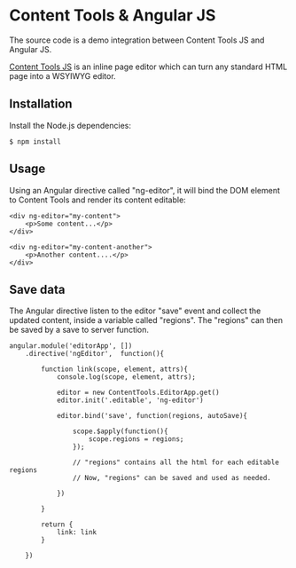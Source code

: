 Content Tools & Angular JS
==========================

The source code is a demo integration between Content Tools JS and Angular JS.

[Content Tools JS](https://github.com/GetmeUK/ContentTools) is an inline page 
editor which can turn any standard HTML page into a WSYIWYG editor.

## Installation

Install the Node.js dependencies:

    $ npm install

## Usage

Using an Angular directive called "ng-editor", it will bind the DOM element to
Content Tools and render its content editable:

    <div ng-editor="my-content">
        <p>Some content...</p>
    </div>

    <div ng-editor="my-content-another">
        <p>Another content....</p>
    </div>

## Save data

The Angular directive listen to the editor "save" event and collect the updated
content, inside a variable called "regions". The "regions" can then be saved by
a save to server function.

    angular.module('editorApp', [])
        .directive('ngEditor',  function(){
            
            function link(scope, element, attrs){
                console.log(scope, element, attrs);

                editor = new ContentTools.EditorApp.get()
                editor.init('.editable', 'ng-editor')

                editor.bind('save', function(regions, autoSave){
                    
                    scope.$apply(function(){
                        scope.regions = regions;
                    });

                    // "regions" contains all the html for each editable regions
                    // Now, "regions" can be saved and used as needed.

                })

            }

            return {
                link: link
            }
            
        })

